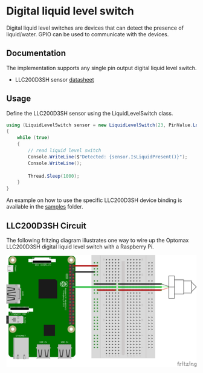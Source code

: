 # Digital liquid level switch

Digital liquid level switches are devices that can detect the presence of liquid/water. GPIO can be used to communicate with the devices.

## Documentation

The implementation supports any single pin output digital liquid level switch.

- LLC200D3SH sensor [datasheet](https://cdn-shop.adafruit.com/product-files/3397/3397_datasheet_actual.pdf)


## Usage

Define the LLC200D3SH sensor using the LiquidLevelSwitch class.

```c#
using (LiquidLevelSwitch sensor = new LiquidLevelSwitch(23, PinValue.Low))
{
    while (true)
    {
        // read liquid level switch
        Console.WriteLine($"Detected: {sensor.IsLiquidPresent()}");
        Console.WriteLine();

        Thread.Sleep(1000);
    }
}
```

An example on how to use the specific LLC200D3SH device binding is available in the [samples](samples) folder.

## LLC200D3SH Circuit

The following fritzing diagram illustrates one way to wire up the Optomax LLC200D3SH digital liquid level switch with a Raspberry Pi.

![Raspberry Pi Breadboard diagram](rpi-llc200d3sh_bb.png)

